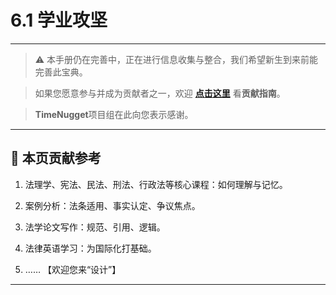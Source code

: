 # 6.1 学业攻坚

---

> ⚠️ 本手册仍在完善中，正在进行信息收集与整合，我们希望新生到来前能完善此宝典。  

> 如果您愿意参与并成为贡献者之一，欢迎 **[点击这里](/CONTRIBUTING.md)** 看**贡献指南**。

> **TimeNugget**项目组在此向您表示感谢。

---

## 📌 本页贡献参考

1. 法理学、宪法、民法、刑法、行政法等核心课程：如何理解与记忆。

2. 案例分析：法条适用、事实认定、争议焦点。

3. 法学论文写作：规范、引用、逻辑。

4. 法律英语学习：为国际化打基础。

5. ……  【欢迎您来“设计”】

---
